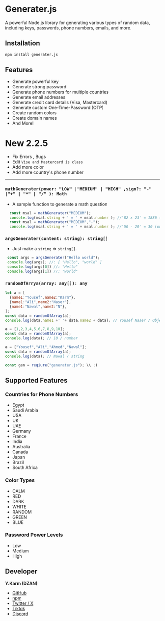 # Generater.js

A powerful Node.js library for generating various types of random data, including keys, passwords, phone numbers, emails, and more.

## Installation

```bash
npm install generater.js
```
## Features
- Generate powerful key
- Generate strong password
- Generate phone numbers for multiple countries
- Generate email addresses
- Generate credit card details (Visa, Mastercard)
- Generate custom One-Time-Password (OTP)
- Create random colors
- Create domain names
- And More!

# New 2.2.5
- Fix Errors , Bugs
- Edit `Vise and Mastercard is class`
- Add more color
- Add more country's phone number
-----
### `mathGenerater(power: "LOW" |"MEDIUM" | "HIGH" ,sign?: "-" |"+" | "*" | "/" ): Math`
- A sample function to generate a math question
```js
  const msal = mathGenerater("MEDIUM");
  console.log(msal.string + ' = ' + msal.number ); //'82 x 23' = 1886 (random[-+*/])
  const msal = mathGenerater("MEDIUM","-");
  console.log(msal.string + ' = ' + msal.number ); //'50 - 20' = 30 (only[-])
```
### `argsGenerater(content: string): string[]`
- Just make a `string` => `string[]`.
```js
 const args = argsGenerater("Hello world");
 console.log(args); //: [ "Hello", "world" ]
 console.log(args[0]) //: "Hello"
 console.log(args[1]) //: "world"
```
### `randomOfArrya(array: any[]): any`
```js
let a = [
  {name1:"Yousef",name2:"Karm"},
  {name1:"Ali",name2:"Naser"},
  {name1:"Nawal",name2:"N"},
];
const data = randomOfArray(a);
console.log(data.name1 +' '+ data.name2 + data); // Yousef Naser / Object

a = [1,2,3,4,5,6,7,8,9,10]; 
const data = randomOfArray(a);
console.log(data); // 10 / number

a = ["Yousef","Ali","Ahmed","Nawal"];
const data = randomOfArray(a);
console.log(data); // Nawal / string
```
```js
const gen = reqiure("generater.js"); \\ ;) 
```

## Supported Features
### Countries for Phone Numbers
- Egypt
- Saudi Arabia
- USA
- UK
- UAE
- Germany
- France
- India
- Australia
- Canada
- Japan
- Brazil 
- South Africa
### Color Types
- CALM
- RED
- DARK
- WHITE
- RANDOM
- GREEN
- BLUE
###  Password Power Levels
- Low
- Medium
- High

## Developer
**Y.Karm (DZAN)**
- [GitHub](https://github.com/d-zan)
- [npm](https://npmjs.com/~dzan)
- [Twitter / X](https://x.com/_dz4n)
- [Tiktok](https://tiktok.com/@i.dzan)
- [Discord](https://discord.com/users/776359293276258315)
